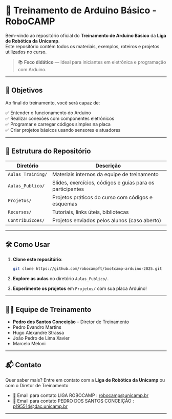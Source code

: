 
# 🤖 Treinamento de Arduino Básico - RoboCAMP

Bem-vindo ao repositório oficial do **Treinamento de Arduino Básico** da **Liga de Robótica da Unicamp**.  
Este repositório contém todos os materiais, exemplos, roteiros e projetos utilizados no curso.

> 📚 **Foco didático** — Ideal para iniciantes em eletrônica e programação com Arduino.

---

## 🎯 Objetivos

Ao final do treinamento, você será capaz de:

✅ Entender o funcionamento do Arduino  
✅ Realizar conexões com componentes eletrônicos  
✅ Programar e carregar códigos simples na placa  
✅ Criar projetos básicos usando sensores e atuadores  

---

## 📂 Estrutura do Repositório

| Diretório              | Descrição |
|------------------------|-----------|
| `Aulas_Training/`      | Materiais internos da equipe de treinamento |
| `Aulas_Publico/`       | Slides, exercícios, códigos e guias para os participantes |
| `Projetos/`            | Projetos práticos do curso com códigos e esquemas |
| `Recursos/`            | Tutoriais, links úteis, bibliotecas |
| `Contribuicoes/`       | Projetos enviados pelos alunos (caso aberto) |

---

## 🛠️ Como Usar

1. **Clone este repositório**:
   ```bash
   git clone https://github.com/robocampft/bootcamp-arduino-2025.git
   ```

2. **Explore as aulas** no diretório `Aulas_Publico/`.

3. **Experimente os projetos** em `Projetos/` com sua placa Arduino!

---

## 👨‍🏫 Equipe de Treinamento

- **Pedro dos Santos Conceição** – Diretor de Treinamento  
- Pedro Evandro Martins  
- Hugo Alexandre Strassa  
- João Pedro de Lima Xavier  
- Marcelo Meloni  

---

## 📬 Contato

Quer saber mais? Entre em contato com a **Liga de Robótica da Unicamp** ou com o Diretor de Treinamento
- 📧 Email para contato LIGA ROBOCAMP : [robocamp@unicamp.br](mailto:robocamp@unicamp.br)
- 📧 Email para contato PEDRO DOS SANTOS CONCEIÇÃO : [p195514@dac.unicamp.br](mailto:p195514@dac.unicamp.br)
---
